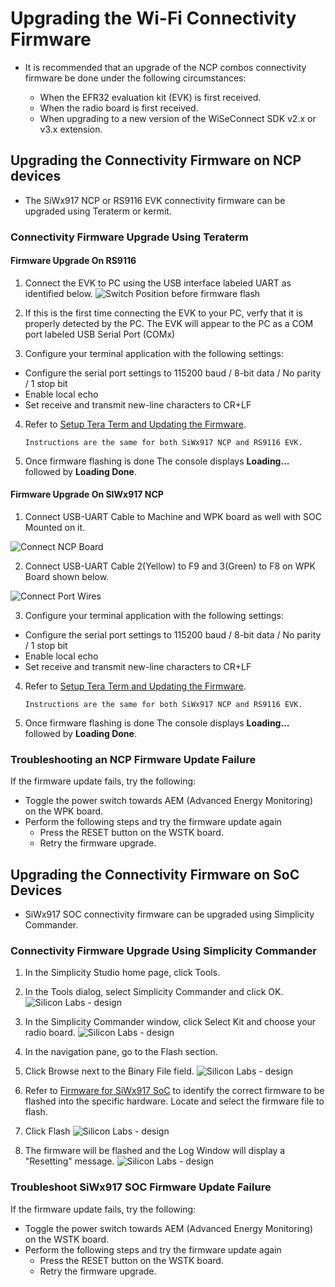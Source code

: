 # Upgrading the Wi-Fi Connectivity Firmware

- It is recommended that an upgrade of the NCP combos connectivity firmware be done under the following circumstances:

  - When the EFR32 evaluation kit (EVK) is first received.
  - When the radio board is first received.
  - When upgrading to a new version of the WiSeConnect SDK v2.x or v3.x extension.

## Upgrading the Connectivity Firmware on NCP devices

- The SiWx917 NCP or RS9116 EVK connectivity firmware can be upgraded using Teraterm or kermit.

### Connectivity Firmware Upgrade Using Teraterm

#### Firmware Upgrade On RS9116

1. Connect the EVK to PC using the USB interface labeled UART as identified below.
![Switch Position before firmware flash](images/rs916-board.png)

2. If this is the first time connecting the EVK to your PC, verfy that it is properly detected by the PC. The EVK will appear to the PC as a COM port labeled USB Serial Port (COMx)

3. Configure your terminal application with the following settings:

  - Configure the serial port settings to 115200 baud / 8-bit data / No parity / 1 stop bit
  - Enable local echo
  - Set receive and transmit new-line characters to CR+LF

4. Refer to [Setup Tera Term and Updating the Firmware](https://docs.silabs.com/rs9116/wiseconnect/2.0/tera-term-setup).

    ```shell
    Instructions are the same for both SiWx917 NCP and RS9116 EVK.
    ```
5. Once firmware flashing is done The console displays **Loading...** followed by **Loading Done**.

#### Firmware Upgrade On SIWx917 NCP

1. Connect USB-UART Cable to Machine and WPK board as well with SOC Mounted on it.

![Connect NCP Board](./images/ncp-board-connect.png)

2. Connect USB-UART Cable 2(Yellow) to F9 and 3(Green) to F8 on WPK Board shown below.

![Connect Port Wires](./images/connect-board-port.png)

3. Configure your terminal application with the following settings:

  - Configure the serial port settings to 115200 baud / 8-bit data / No parity / 1 stop bit
  - Enable local echo
  - Set receive and transmit new-line characters to CR+LF

4. Refer to [Setup Tera Term and Updating the Firmware](https://docs.silabs.com/rs9116/wiseconnect/2.0/tera-term-setup).

    ```shell
    Instructions are the same for both SiWx917 NCP and RS9116 EVK.
    ```

5. Once firmware flashing is done The console displays **Loading...** followed by **Loading Done**.

### Troubleshooting an NCP Firmware Update Failure

If the firmware update fails, try the following:
  - Toggle the power switch towards AEM (Advanced Energy Monitoring) on the WPK board.
  - Perform the following steps and try the firmware update again
     - Press the RESET button on the WSTK board.
     - Retry the firmware upgrade.

## Upgrading the Connectivity Firmware on SoC Devices

- SiWx917 SOC connectivity firmware can be upgraded using Simplicity Commander.

### Connectivity Firmware Upgrade Using Simplicity Commander
  
1. In the Simplicity Studio home page, click Tools.
   
2. In the Tools dialog, select Simplicity Commander and click OK.
![Silicon Labs - design](./images/select-commander.png)

3. In the Simplicity Commander window, click Select Kit and choose your radio board.
![Silicon Labs - design](./images/commander-select-board.png)

4. In the navigation pane, go to the Flash section.
   
5. Click Browse next to the Binary File field.
![Silicon Labs - design](./images/select-flash-option-in-commander.png)

6. Refer to [Firmware for SiWx917 SoC](/matter/<docspace-docleaf-version>/matter-prerequisites/matter-artifacts#siwx917-firmware-for-siwx917-soc) to identify the correct firmware to be flashed into the specific hardware. Locate and select the firmware file to flash. 
   
7. Click Flash
![Silicon Labs - design](./images/commander-click-flash-button.png)

8. The firmware will be flashed and the Log Window will display a "Resetting" message.
![Silicon Labs - design](./images/commander-flash-success.png)

### Troubleshoot SiWx917 SOC Firmware Update Failure

If the firmware update fails, try the following:

  - Toggle the power switch towards AEM (Advanced Energy Monitoring) on the WSTK board.
  - Perform the following steps and try the firmware update again
     - Press the RESET button on the WSTK board.
     - Retry the firmware upgrade.